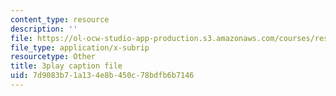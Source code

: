 ```yaml
---
content_type: resource
description: ''
file: https://ol-ocw-studio-app-production.s3.amazonaws.com/courses/res-6-012-introduction-to-probability-spring-2018/7d9083b71a134e8b450c78bdfb6b7146_O4QYcoxuLHE.srt
file_type: application/x-subrip
resourcetype: Other
title: 3play caption file
uid: 7d9083b7-1a13-4e8b-450c-78bdfb6b7146
---
```


